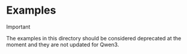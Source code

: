 # Examples

> [!IMPORTANT]
> The examples in this directory should be considered deprecated at the moment and they are not updated for Qwen3.
> 
